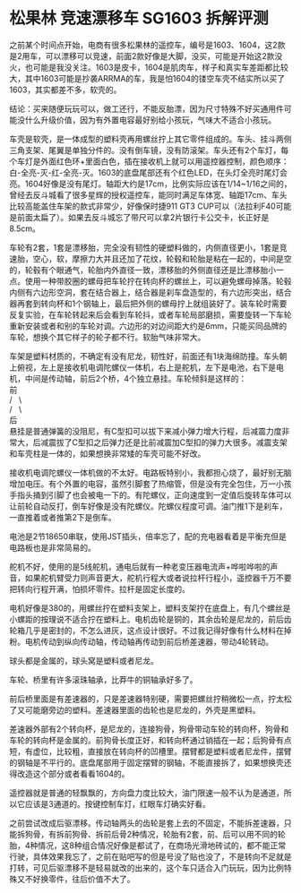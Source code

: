 # 松果林 竞速漂移车 SG1603 拆解评测

之前某个时间点开始，电商有很多松果林的遥控车，编号是1603、1604，这2款是2用车，可以漂移可以竞速，前面2款好像是大脚，没买，可能是开始这2款没火，也可能是我没关注。1603是皮卡，1604是肌肉车，样子和真实车差距都比较大，其中1603可能是抄袭ARRMA的车，我是怕1604的镂空车壳不结实所以买了1603，其实都差不多，软壳的。

结论：买来随便玩玩可以，做工还行，不能反胎漂，因为尺寸特殊不好买通用件可能没什么升级价值，因为有外置电容最好别给小孩玩，气味大不适合小孩玩。

车壳是软壳，是一体成型的塑料壳再用螺丝拧上其它零件组成的。车头、挂斗两侧三角支架、尾翼是单独分件的。没有倒车镜，没有防滚架。车头还有2个车灯，每个车灯是外面红色环+里面白色，插在接收机上就可以用遥控器控制，颜色顺序：白-全亮-灭-红-全亮-灭。1603的底盘尾部还有个红色LED，在头灯全亮时尾灯会亮。1604好像是没有尾灯。轴距大约是17cm，比例实际应该在1/14~1/16之间的，曾经去反斗城看了很多星辉的授权遥控车，能同时满足车体宽、轴距17cm、车头比较高能盖住车架的款式非常少，好像保时捷911 GT3 CUP可以（法拉利F40可能是前面太扁了）。如果去反斗城忘了带尺可以拿2片银行卡公交卡，长正好是8.5cm。

车轮有2套，1套是漂移胎，完全没有韧性的硬塑料做的，内侧直径更小，1套是竞速胎，空心，软，摩擦力大并且还加了花纹，轮毂和轮胎是粘在一起的，中间是空的，轮毂有个眼通气，轮胎内外直径一致，漂移胎的外侧直径还是比漂移胎小一点。使用一种带胶圈的螺母把车轮拧在转向杯的螺丝上，可以避免螺母掉落。轮毂内侧有六边形空洞，套在结合器上，结合器是刹车盘造型的，有六边形突出，结合器再套到转向杯和1个钢轴上，最后把外侧的螺母拧上就组装好了。装车轮时需要反复实验，在车轮转起来后会看到车轮抖，或者车轮局部磨损，需要旋转一下车轮重新安装或者和别的车轮对调。六边形的对边间距大约是6mm，只能买同品牌的车轮，想换个其它样子的轮子都不行。软胎气味非常大。

车架是塑料材质的，不确定有没有尼龙，韧性好，前面还有1块海绵防撞。车头朝上俯视，左上是接收机电调陀螺仪一体机，右上是舵机，左下是电池，右下是电机，中间是传动轴，前后2个桥，4个独立悬挂。车轮倾斜是这样的：  
前  
/&nbsp;&nbsp;&nbsp;\  
/&nbsp;&nbsp;&nbsp;\  
后  
悬挂是普通弹簧的没阻尼，有C型扣可以拔下来减小弹力增大行程，后减震力度非常大，后减震拔了C型扣之后弹力还是比前减震加C型扣的弹力大很多。减震支架和车壳柱是一体的，如果想换非常矮的车壳可能不好改。

接收机电调陀螺仪一体机做的不太好。电路板特别小，我都担心烧了，最好别无脑增加电压。有个外置的电容，虽然引脚套了热缩管，但是没有完全包住，万一小孩手指头捅到引脚了也会被电一下的。有陀螺仪，正向速度到一定值后旋转车体可以让前轮自动反打，倒车好像是没有陀螺仪。陀螺仪程度可调。油门推1下是刹车，一直推着或者推第2下是倒车。

电池是2节18650串联，使用JST插头，倍率忘了，配的充电器看着是平衡充但是电路板也是非常简易的。

舵机不好，使用的是5线舵机，通电后就有一种老变压器电流声+哗啦哗啦的声音，如果舵机臂受力则声音更大，舵机行程大或者说拉杆行程小，遥控器千万不要把转向行程开满，怕损坏零件。拉杆是固定长度的。

电机好像是380的，用螺丝拧在塑料支架上，塑料支架拧在底盘上，有几个螺丝是小螺距的按理说不适合拧在塑料上。电机齿轮是铜的，其余齿轮是尼龙的，前后齿轮箱几乎是密封的，不怎么进灰，这点设计很好。不过我记得好像有什么材料在掉粉。电机传动到纵向传动轴，传动轴再传动到前后桥差速器，带动4轮转动。

球头都是金属的，球头窝是塑料或者尼龙。

车轮、桥里有许多滚珠轴承，比莽牛的铜轴承好多了。

前后桥里面是有差速器的，只是差速器特别硬，需要把螺丝拧稍微松一点，拧太松了又可能磨旁边的塑料。差速器里面的齿轮也是尼龙的，外壳是黑塑料。

差速器外部有2个转向杯，是尼龙的，连接狗骨，狗骨带动车轮的转向杯，狗骨和车轮的转向杯是金属的。前狗骨长度正好，和转向杯通过销插在一起；后狗骨有点短，有虚位，比较粗，直接放在转向杯的凹槽里。摆臂都是塑料或者尼龙件，摆臂的钢轴是不平行的。底盘尾部用于固定摆臂的钢轴，不能直接拆了，如果想换壳还得改造这个部分或者看看1604的。

遥控器就是普通的轻飘飘的，方向盘力度比较大，油门限速一般不认为是通道，所以它应该是3通道的。按键控制车灯，红眼车灯确实好看。

之前尝试改成后驱漂移。传动轴两头的齿轮是套上去的不固定，不能拆差速器，只能拆狗骨，有拆前狗骨、拆前后骨2种情况，轮胎有2套，前、后可以用不同的轮胎，4种情况，这8种组合情况好像是都试了，在商场光滑地砖试的，都不能正常行驶，具体效果我忘了，之前在贴吧写的但是号没了贴也没了，不是转向不足就是打转，可见后驱漂移不是轻易就改的出来的，这个车只适合入门玩玩，因为比例特殊又不好换零件，往后价值不大了。